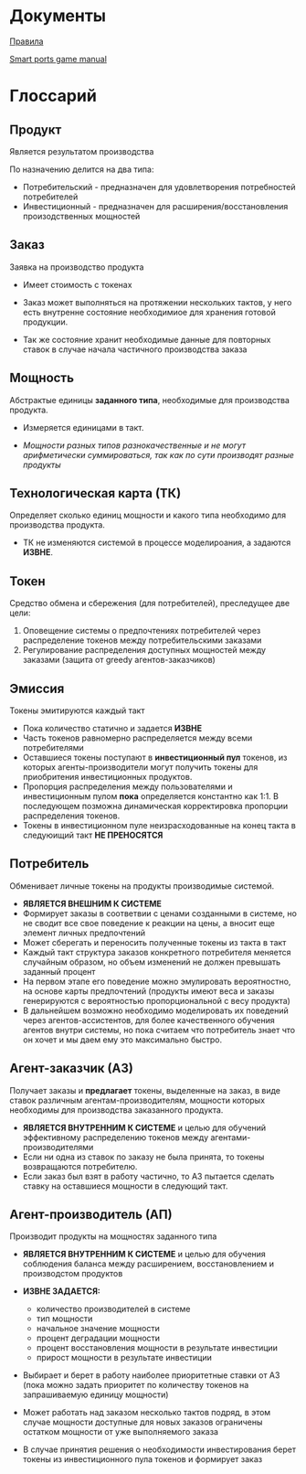 # Документы

[Правила](/docs/game-rules.md)

[Smart ports game manual](/docs/smart-ports-manual-strategy-and-roadmap.pdf)

# Глоссарий

## Продукт

Является результатом производства

По назначению делится на два типа:

- Потребительский - предназначен для удовлетворения потребностей потребителей
- Инвестиционный - предназначен для расширения/восстановления произодственных мощностей

## Заказ

Заявка на производство продукта

- Имеет стоимость с токенах

- Заказ может выполняться на протяжении нескольких тактов, у него есть внутренне состояние необходимиое для хранения готовой продукции.
- Так же состояние хранит необходимые данные для повторных ставок в случае начала частичного производства заказа

## Мощность

Абстрактые единицы **заданного типа**, необходимые для производства продукта.

- Измеряется единицами в такт.

- _Мощности разных типов разнокачественные и не могут арифметически суммироваться, так как по сути производят разные продукты_

## Технологическая карта (ТК)

Определяет сколько единиц мощности и какого типа необходимо для производства продукта.

- ТК не изменяются системой в процессе моделироания, а задаются **ИЗВНЕ**.

## Токен

Средство обмена и сбережения (для потребителей), преследущее две цели:

1. Оповещение системы о предпочтениях потребителей через распределение токенов между потребительскими заказами
2. Регулирование распределения доступных мощностей между заказами (защита от greedy агентов-заказчиков)

## Эмиссия

Токены эмитируются каждый такт

- Пока количество статично и задается **ИЗВНЕ**
- Часть токенов равномерно распределяется между всеми потребителями
- Оставшиеся токены поступают в **инвестиционный пул** токенов, из которых агенты-производители могут получить токены для приобритения инвестиционных продуктов.
- Пропорция распределения между пользователями и инвестиционным пулом **пока** определяется константно как 1:1. В последующем позможна динамическая корректировка пропорции распределения токенов.
- Токены в инвестиционном пуле неизрасходованные на конец такта в следуюищий такт **НЕ ПРЕНОСЯТСЯ**

## Потребитель

Обменивает личные токены на продукты производимые системой.

- **ЯВЛЯЕТСЯ ВНЕШНИМ К СИСТЕМЕ**
- Формирует заказы в соответвии с ценами созданными в системе, но не сводит все свое поведение к реакции на цены, а вносит еще элемент личных предпочтений
- Может сберегать и переносить полученные токены из такта в такт
- Каждый такт структура заказов конкретного потребителя меняется случайным образом, но объем изменений не должен превышать заданный процент
- На первом этапе его поведение можно эмулировать вероятностно, на основе карты предпочтений (продукты имеют веса и заказы генерируются с вероятностью пропорциональной с весу продукта)
- В дальнейшем возможно необходимо моделировать их поведений через агентов-ассистентов, для более качественного обучения агентов внутри системы, но пока считаем что потребитель знает что он хочет и мы даем ему это максимально быстро.

## Агент-заказчик (АЗ)

Получает заказы и **предлагает** токены, выделенные на заказ, в виде ставок различным агентам-производителям, мощности которых необходимы для производства заказанного продукта.

- **ЯВЛЯЕТСЯ ВНУТРЕННИМ К СИСТЕМЕ** и целью для обучений эффективному распределению токенов между агентами-производителями
- Если ни одна из ставок по заказу не была принята, то токены возвращаются потребителю.
- Если заказ был взят в работу частично, то АЗ пытается сделать ставку на оставшиеся мощности в следующий такт.

## Агент-производитель (АП)

Производит продукты на мощностях заданного типа

- **ЯВЛЯЕТСЯ ВНУТРЕННИМ К СИСТЕМЕ** и целью для обучения соблюдения баланса между расширением, восстановлением и производстом продуктов
- **ИЗВНЕ ЗАДАЕТСЯ:**

  - количество производителей в системе
  - тип мощности
  - начальное значение мощности
  - процент деградации мощности
  - процент восстановления мощности в результате инвестиции
  - прирост мощности в результате инвестиции

- Выбирает и берет в работу наиболее приоритетные ставки от АЗ (пока можно задать приоритет по количеству токенов на запрашиваемую единицу мощности)
- Может работать над заказом несколько тактов подряд, в этом случае мощности доступные для новых заказов ограничены остатком мощности от уже выполняемого заказа
- В случае принятия решения о необходимости инвестирования берет токены из инвестиционного пула токенов и формирует заказ
